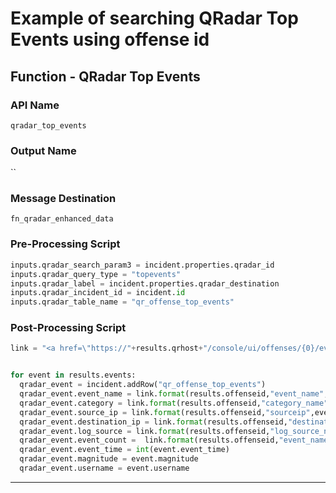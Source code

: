 <!--
    DO NOT MANUALLY EDIT THIS FILE
    THIS FILE IS AUTOMATICALLY GENERATED WITH resilient-sdk codegen
-->

# Example of searching QRadar Top Events using offense id

## Function - QRadar Top Events

### API Name
`qradar_top_events`

### Output Name
``

### Message Destination
`fn_qradar_enhanced_data`

### Pre-Processing Script
```python
inputs.qradar_search_param3 = incident.properties.qradar_id
inputs.qradar_query_type = "topevents"
inputs.qradar_label = incident.properties.qradar_destination
inputs.qradar_incident_id = incident.id
inputs.qradar_table_name = "qr_offense_top_events"
```

### Post-Processing Script
```python
link = "<a href=\"https://"+results.qrhost+"/console/ui/offenses/{0}/events?filter={1}%3B%3D%3B%3B{2}&page=1&pagesize=10\" target=\"_blank\">{3}</a>"


for event in results.events:
  qradar_event = incident.addRow("qr_offense_top_events")
  qradar_event.event_name = link.format(results.offenseid,"event_name",event.event_name,event.event_name)
  qradar_event.category = link.format(results.offenseid,"category_name",event.category_name,event.category_name)
  qradar_event.source_ip = link.format(results.offenseid,"sourceip",event.sourceip,event.sourceip)
  qradar_event.destination_ip = link.format(results.offenseid,"destinationip",event.destinationip,event.destinationip)
  qradar_event.log_source = link.format(results.offenseid,"log_source_name",event.logsourcename,event.logsourcename)
  qradar_event.event_count =  link.format(results.offenseid,"event_name",event.event_name,event.eventcount)
  qradar_event.event_time = int(event.event_time)
  qradar_event.magnitude = event.magnitude
  qradar_event.username = event.username
```

---

